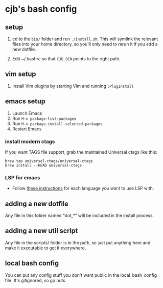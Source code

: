 # cjb's bash config
## setup
1. cd to the `bin/` folder and run `./install.sh`. This will symlink the
   relevant files into your home directory, so you'll only need to rerun it if
   you add a new dotfile.

2. Edit ~/.bashrc so that `CJB_BIN` points to the right path.


## vim setup
1. Install Vim plugins by starting Vim and running `:PlugInstall`


## emacs setup
1. Launch Emacs
2. Run `M-x package-list-packages`
3. Run `M-x package-install-selected-packages`
4. Restart Emacs

### install modern ctags
If you want TAGS file support, grab the maintained Universal ctags like this:
```
brew tap universal-ctags/universal-ctags
brew install --HEAD universal-ctags
```

### LSP for emacs
+ Follow [these instructions](https://github.com/emacs-lsp/lsp-mode#supported-languages)
  for each language you want to use LSP with.


## adding a new dotfile
Any file in this folder named "dot\_*" will be included in the install process.


## adding a new util script
Any file in the scripts/ folder is in the path, so just put anything here and
make it executable to get it everywhere.


## local bash config
You can put any config stuff you don't want public in the local_bash_config
file. It's gitignored, so go nuts.
